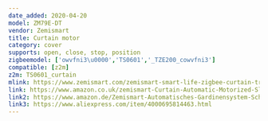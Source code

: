 ```yaml
---
date_added: 2020-04-20
model: ZM79E-DT
vendor: Zemismart
title: Curtain motor
category: cover
supports: open, close, stop, position
zigbeemodel: ['owvfni3\u0000','TS0601','_TZE200_cowvfni3']
compatible: [z2m]
z2m: TS0601_curtain
mlink: https://www.zemismart.com/zemismart-smart-life-zigbee-curtain-track-alexa-echo-google-home-control-via-tuya-electric-curtains-rod-broadlink-p0275.html
link: https://www.amazon.co.uk/zemismart-Curtain-Automatic-Motorized-Sliding/dp/B07ZYY4HFR
link2: https://www.amazon.de/Zemismart-Automatisches-Gardinensystem-Schattiermotor-Sprachsteuerung/dp/B07ZYY4HFR
link3: https://www.aliexpress.com/item/4000695814463.html
---
```

